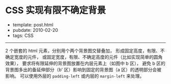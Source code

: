 
# CSS 实现有限不确定背景

- template: post.html
- pubdate: 2010-02-20
- tags: CSS

----


2 个嵌套的 html 元素，分别用个两个背景图交替叠加，
形成固定高度，有限、不确定宽度的元件，
或固定宽度，有限、不确定高度的元件（比如实现简单的圆角效果），
要求将有限延伸的背景图放置在内层元素上（如图中 b 区），
避免 b 区的背景图多出的备延伸部分（b' 区）影响到固定的背景图（a 区）的透明部分会被影响。
可以使用外层的 `padding-left` 或内层的 `margin-left` 来处理。
